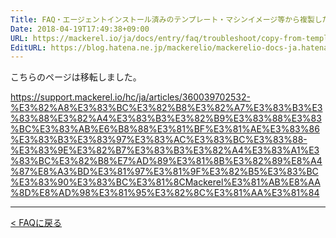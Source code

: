 ```yaml
---
Title: FAQ・エージェントインストール済みのテンプレート・マシンイメージ等から複製したサーバーがMackerelに認識されない
Date: 2018-04-19T17:49:38+09:00
URL: https://mackerel.io/ja/docs/entry/faq/troubleshoot/copy-from-template
EditURL: https://blog.hatena.ne.jp/mackerelio/mackerelio-docs-ja.hatenablog.mackerel.io/atom/entry/17391345971636489810
---
```


こちらのページは移転しました。

https://support.mackerel.io/hc/ja/articles/360039702532-%E3%82%A8%E3%83%BC%E3%82%B8%E3%82%A7%E3%83%B3%E3%83%88%E3%82%A4%E3%83%B3%E3%82%B9%E3%83%88%E3%83%BC%E3%83%AB%E6%B8%88%E3%81%BF%E3%81%AE%E3%83%86%E3%83%B3%E3%83%97%E3%83%AC%E3%83%BC%E3%83%88-%E3%83%9E%E3%82%B7%E3%83%B3%E3%82%A4%E3%83%A1%E3%83%BC%E3%82%B8%E7%AD%89%E3%81%8B%E3%82%89%E8%A4%87%E8%A3%BD%E3%81%97%E3%81%9F%E3%82%B5%E3%83%BC%E3%83%90%E3%83%BC%E3%81%8CMackerel%E3%81%AB%E8%AA%8D%E8%AD%98%E3%81%95%E3%82%8C%E3%81%AA%E3%81%84

---

[< FAQに戻る](https://mackerel.io/ja/docs/entry/faq)
